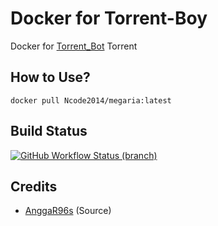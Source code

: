 # Docker for Torrent-Boy
Docker for [Torrent_Bot](https://github.com/Ncode2014/MirrorX) Torrent

## How to Use?
```
docker pull Ncode2014/megaria:latest
```

## Build Status
<a href="https://github.com/Ncode2014/megaria/actions?query=branch%3Amain"> <img alt="GitHub Workflow Status (branch)" src="https://img.shields.io/github/workflow/status/Ncode2014/megaria/Docker%20Build/main?color=blue&label=Docker%20build&logo=github%20actions&logoColor=green&style=for-the-badge" /></a>

## Credits
* [AnggaR96s](https://github.com/AnggaR96s) (Source)
